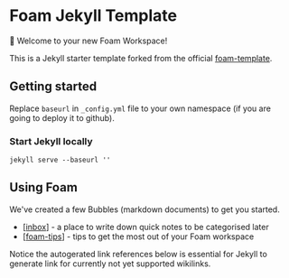 # Foam Jekyll Template

👋 Welcome to your new Foam Workspace!

This is a Jekyll starter template forked from the official [foam-template](https://github.com/foambubble/foam-template).

## Getting started

Replace `baseurl` in `_config.yml` file to your own namespace (if you are going to deploy it to github).

### Start Jekyll locally

```
jekyll serve --baseurl ''
```

## Using Foam

We've created a few Bubbles (markdown documents) to get you started.

- [[inbox]] - a place to write down quick notes to be categorised later
- [[foam-tips]] - tips to get the most out of your Foam workspace

Notice the autogerated link references below is essential for Jekyll to generate link for currently not yet supported wikilinks.

[//begin]: # "Autogenerated link references for markdown compatibility"
[inbox]: inbox "Inbox"
[foam-tips]: foam-tips "Foam tips"
[//end]: # "Autogenerated link references"
